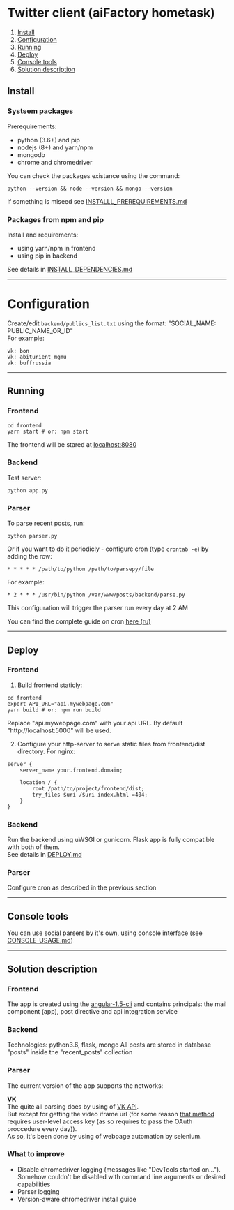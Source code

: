 # Twitter client (aiFactory hometask) 

1. [Install](#Install)
2. [Configuration](#Configuration)
3. [Running](#Running)
4. [Deploy](#Deploy)
5. [Console tools](#Console-tools)
6. [Solution description](#Solution-description)

## Install 

### Systsem packages

Prerequirements:
* python (3.6+) and pip 
* nodejs (8+) and yarn/npm  
* mongodb
* chrome and chromedriver

You can check the packages existance using the command:
```
python --version && node --version && mongo --version
```

If something is miseed see [INSTALLL_PREREQUIREMENTS.md](INSTALL_PREREQUIREMENTS.md)

### Packages from npm and pip

Install and requirements:
* using yarn/npm in frontend 
* using pip in backend

See details in [INSTALL_DEPENDENCIES.md](INSTALL_DEPENDENCIES.md)

--- 

# Configuration

Create/edit `backend/publics_list.txt` using the format: "SOCIAL_NAME: PUBLIC_NAME_OR_ID"  
For example:  
```
vk: bon
vk: abiturient_mgmu
vk: buffrussia
```

---

## Running

### Frontend

```
cd frontend  
yarn start # or: npm start
```

The frontend will be stared at [localhost:8080](http://localhost:8080) 

### Backend
Test server:
```
python app.py
```

### Parser
To parse recent posts, run:
```
python parser.py
```

Or if you want to do it periodicly - configure cron (type `crontab -e`) by adding the row:
```
* * * * * /path/to/python /path/to/parsepy/file
```

For example:
```
* 2 * * * /usr/bin/python /var/www/posts/backend/parse.py
```
This configuration will trigger the parser run every day at 2 AM

You can find the complete guide on cron [here (ru)](https://www.shellhacks.com/ru/crontab-format-cron-job-examples-linux/)

---

## Deploy

### Frontend

1. Build frontend staticly:
```
cd frontend
export API_URL="api.mywebpage.com"
yarn build # or: npm run build
```
Replace "api.mywebpage.com" with your api URL. By default "http://localhost:5000" will be used.

2. Configure your http-server to serve static files from frontend/dist directory.
For nginx:
```
server {
    server_name your.frontend.domain;

    location / {
        root /path/to/project/frontend/dist;
        try_files $uri /$uri index.html =404;
    }
}
```

### Backend

Run the backend using uWSGI or gunicorn. Flask app is fully compatible with both of them.  
See details in [DEPLOY.md](DEPLOY.md)

### Parser 

Configure cron as described in the previous section

---

## Console tools

You can use social parsers by it's own, using console interface (see [CONSOLE_USAGE.md](CONSOLE_USAGE.md))

---

## Solution description

### Frontend

The app is created using the [angular-1.5-cli](https://www.npmjs.com/package/angular-1.5-cli) and contains principals: the mail component (app), post directive and api integration service  

### Backend

Technologies: python3.6, flask, mongo
All posts are stored in database "posts" inside the "recent_posts" collection

### Parser

The current version of the app supports the networks: 

**VK**   
The quite all parsing does by using of [VK API](https://vk.com/dev/manuals).  
But except for getting the video iframe url (for some reason [that method](https://vk.com/dev/video.get) requires user-level access key (as so requires to pass the OAuth proccedure every day)).  
As so, it's been done by using of webpage automation by selenium.   

### What to improve

* Disable chromedriver logging (messages like "DevTools started on..."). Somehow couldn't be disabled with command line arguments or desired capabilities
* Parser logging
* Version-aware chromedriver install guide